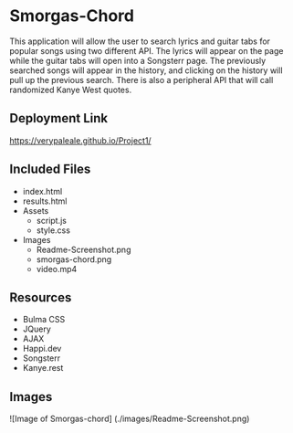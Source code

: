 # Smorgas-Chord
This application will allow the user to search lyrics and guitar tabs for popular songs using two different API. The lyrics will appear on the page while the guitar tabs will open into a Songsterr page. The previously searched songs will appear in the history, and clicking on the history will pull up the previous search. There is also a peripheral API that will call randomized Kanye West quotes. 

## Deployment Link
https://verypaleale.github.io/Project1/

## Included Files
* index.html
* results.html
* Assets
    * script.js
    * style.css
* Images
    * Readme-Screenshot.png
    * smorgas-chord.png
    * video.mp4
    
## Resources
* Bulma CSS
* JQuery
* AJAX
* Happi.dev
* Songsterr
* Kanye.rest

## Images

![Image of Smorgas-chord]
(./images/Readme-Screenshot.png)

